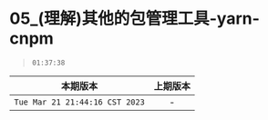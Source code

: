 # 05_(理解)其他的包管理工具-yarn-cnpm

> `01:37:38`

|本期版本|上期版本
|:---:|:---:
`Tue Mar 21 21:44:16 CST 2023` | -